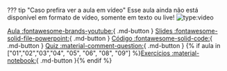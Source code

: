 ??? tip "Caso prefira ver a aula em vídeo"
	Esse aula ainda não está disponível em formato de vídeo, somente em texto ou live!
	![type:video](https://www.youtube.com/embed/{{link}})

[Aula :fontawesome-brands-youtube:](https://youtu.be/{{link}}?list=PLOQgLBuj2-3IuFbt-wJw2p2NiV9WTRzIP){ .md-button }
[Slides :fontawesome-solid-file-powerpoint:](https://github.com/dunossauro/fastapi-do-zero/blob/main/slides/pdf/aula_{{aula}}.pdf){ .md-button }
[Código :fontawesome-solid-code:](https://github.com/dunossauro/fastapi-do-zero/tree/main/codigo_das_aulas/{{aula}}){ .md-button }
[Quiz :material-comment-question:](quizes/aula_{{aula}}.md){ .md-button }
{% if aula in ["01","02","03","04", "05", "06", "08", "09"] %}[Exercícios :material-notebook:](exercicios_resolvidos/aula_{{aula}}.md){ .md-button }{% endif %}
